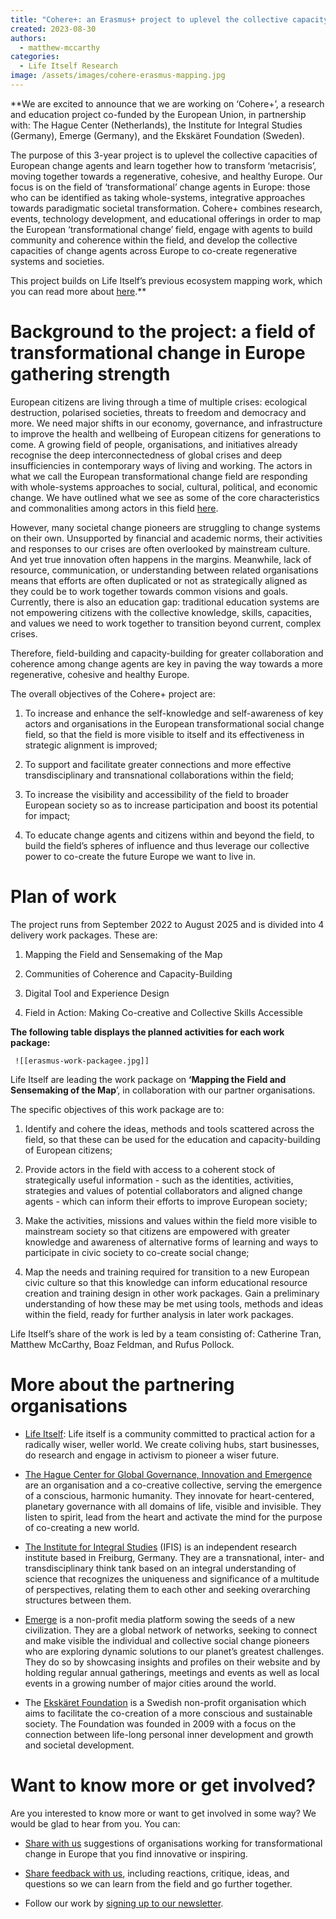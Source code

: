 ```yaml
---
title: "Cohere+: an Erasmus+ project to uplevel the collective capacity of European change agents"
created: 2023-08-30
authors: 
  - matthew-mccarthy
categories: 
  - Life Itself Research
image: /assets/images/cohere-erasmus-mapping.jpg
---
```


**We are excited to announce that we are working on ‘Cohere+’, a research and education project co-funded by the European Union, in partnership with: The Hague Center (Netherlands), the Institute for Integral Studies (Germany), Emerge (Germany), and the Ekskäret Foundation (Sweden). 

The purpose of this 3-year project is to uplevel the collective capacities of European change agents and learn together how to transform ‘metacrisis’, moving together towards a regenerative, cohesive, and healthy Europe. Our focus is on the field of ‘transformational’ change agents in Europe: those who can be identified as taking whole-systems, integrative approaches towards paradigmatic societal transformation. Cohere+ combines research, events, technology development, and educational offerings in order to map the European ‘transformational change’ field, engage with agents to build community and coherence within the field, and develop the collective capacities of change agents across Europe to co-create regenerative systems and societies. 

This project builds on Life Itself’s previous ecosystem mapping work, which you can read more about [here](https://lifeitself.org/initiatives/ecosystem-mapping).**

# Background to the project: a field of transformational change in Europe gathering strength

European citizens are living through a time of multiple crises: ecological destruction, polarised societies, threats to freedom and democracy and more. We need major shifts in our economy, governance, and infrastructure to improve the health and wellbeing of European citizens for generations to come. A growing field of people, organisations, and initiatives already recognise the deep interconnectedness of global crises and deep insufficiencies in contemporary ways of living and working. The actors in what we call the European transformational change field are responding with whole-systems approaches to social, cultural, political, and economic change. We have outlined what we see as some of the core characteristics and commonalities among actors in this field [here](https://lifeitself.org/ecosystem). 
  
However, many societal change pioneers are struggling to change systems on their own. Unsupported by financial and academic norms, their activities and responses to our crises are often overlooked by mainstream culture. And yet true innovation often happens in the margins. Meanwhile, lack of resource, communication, or understanding between related organisations means that efforts are often duplicated or not as strategically aligned as they could be to work together towards common visions and goals. Currently, there is also an education gap: traditional education systems are not empowering citizens with the collective knowledge, skills, capacities, and values we need to work together to transition beyond current, complex crises. 

Therefore, field-building and capacity-building for greater collaboration and coherence among change agents are key in paving the way towards a more regenerative, cohesive and healthy Europe.

The overall objectives of the Cohere+ project are:

1. To increase and enhance the self-knowledge and self-awareness of key actors and organisations in the European transformational social change field, so that the field is more visible to itself and its effectiveness in strategic alignment is improved;
    
2. To support and facilitate greater connections and more effective transdisciplinary and transnational collaborations within the field;
    
3. To increase the visibility and accessibility of the field to broader European society so as to increase participation and boost its potential for impact;
    
4. To educate change agents and citizens within and beyond the field, to build the field’s spheres of influence and thus leverage our collective power to co-create the future Europe we want to live in. 
    
# Plan of work

The project runs from September 2022 to August 2025 and is divided into 4 delivery work packages. These are:

1. Mapping the Field and Sensemaking of the Map
    
2. Communities of Coherence and Capacity-Building
    
3. Digital Tool and Experience Design
    
4. Field in Action: Making Co-creative and Collective Skills Accessible
    

  **The following table displays the planned activities for each work package:**
  
     ![[erasmus-work-packagee.jpg]]


Life Itself are leading the work package on **‘Mapping the Field and Sensemaking of the Map**’, in collaboration with our partner organisations.

The specific objectives of this work package are to:

1. Identify and cohere the ideas, methods and tools scattered across the field, so that these can be used for the education and capacity-building of European citizens;
    
2. Provide actors in the field with access to a coherent stock of strategically useful information - such as the identities, activities, strategies and values of potential collaborators and aligned change agents - which can inform their efforts to improve European society;
    
3. Make the activities, missions and values within the field more visible to mainstream society so that citizens are empowered with greater knowledge and awareness of alternative forms of learning and ways to participate in civic society to co-create social change;
    
4. Map the needs and training required for transition to a new European civic culture so that this knowledge can inform educational resource creation and training design in other work packages. Gain a preliminary understanding of how these may be met using tools, methods and ideas within the field, ready for further analysis in later work packages.
    

Life Itself’s share of the work is led by a team consisting of: Catherine Tran, Matthew McCarthy, Boaz Feldman, and Rufus Pollock. 

# More about the partnering organisations

- [Life Itself](https://lifeitself.org/): Life itself is a community committed to practical action for a radically wiser, weller world. We create coliving hubs, start businesses, do research and engage in activism to pioneer a wiser future.
    
- [The Hague Center for Global Governance, Innovation and Emergence](https://www.thehaguecenter.org/) are an organisation and a co-creative collective, serving the emergence of a conscious, harmonic humanity. They innovate for heart-centered, planetary governance with all domains of life, visible and invisible. They listen to spirit, lead from the heart and activate the mind for the purpose of co-creating a new world.
    
- [The Institute for Integral Studies](https://www.ifis-freiburg.de/en) (IFIS) is an independent research institute based in Freiburg, Germany. They are a transnational, inter- and transdisciplinary think tank based on an integral understanding of science that recognizes the uniqueness and significance of a multitude of perspectives, relating them to each other and seeking overarching structures between them.
    
- [Emerge](https://www.whatisemerging.com/) is a non-profit media platform sowing the seeds of a new civilization. They are a global network of networks, seeking to connect and make visible the individual and collective social change pioneers who are exploring dynamic solutions to our planet’s greatest challenges. They do so by showcasing insights and profiles on their website and by holding regular annual gatherings, meetings and events as well as local events in a growing number of major cities around the world.
    
- The [Ekskäret Foundation](http://ekskaret.se/) is a Swedish non-profit organisation which aims to facilitate the co-creation of a more conscious and sustainable society. The Foundation was founded in 2009 with a focus on the connection between life-long personal inner development and growth and societal development.
    

# Want to know more or get involved?

Are you interested to know more or want to get involved in some way? We would be glad to hear from you. You can:

- [Share with us](https://lifeitself.org/contact) suggestions of organisations working for transformational change in Europe that you find innovative or inspiring.
    
- [Share feedback with us](https://lifeitself.org/contact/), including reactions, critique, ideas, and questions so we can learn from the field and go further together.
    
- Follow our work by [signing up to our newsletter](https://lifeitself.org/).
    
